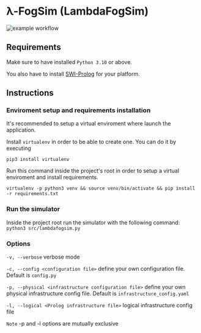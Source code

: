 # λ-FogSim (LambdaFogSim)

![example workflow](https://github.com/alessiomatricardi/LambdaFogSim/actions/workflows/pylint.yml/badge.svg)

## Requirements

Make sure to have installed `Python 3.10` or above.

You also have to install [SWI-Prolog](https://www.swi-prolog.org/download/stable) for your platform.

## Instructions

### Enviroment setup and requirements installation

It's recommended to setup a virtual enviroment where launch the application.

Install `virtualenv` in order to be able to create one. You can do it by executing

```
pip3 install virtualenv
```

Run this command inside the project's root in order to setup a virtual enviroment and install requirements.

```
virtualenv -p python3 venv && source venv/bin/activate && pip install -r requirements.txt
```

### Run the simulator

Inside the project root run the simulator with the following command:
`python3 src/lambdafogsim.py`

### Options

`-v, --verbose` verbose mode

`-c, --config <configuration file>` define your own configuration file. Default is `config.py`

`-p, --physical <infrastructure configuration file>` define your own physical infrastructure config file. Default is `infrastructure_config.yaml`

`-l, --logical <Prolog infrastructure file>` logical infrastructure config file

`Note` -p and -l options are mutually exclusive

